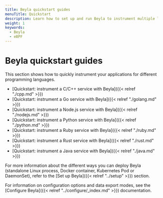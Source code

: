 ```yaml
---
title: Beyla quickstart guides
menuTitle: Quickstart
description: Learn how to set up and run Beyla to instrument multiple languages.
weight: 1
keywords:
  - Beyla
  - eBPF
---
```


# Beyla quickstart guides

This section shows how to quickly instrument your applications for different programming languages.

* [Quickstart: instrument a C/C++ service with Beyla]({{< relref "./cpp.md" >}})
* [Quickstart: instrument a Go service with Beyla]({{< relref "./golang.md" >}})
* [Quickstart: instrument a Node.js service with Beyla]({{< relref "./nodejs.md" >}})
* [Quickstart: instrument a Python service with Beyla]({{< relref "./python.md" >}})
* [Quickstart: instrument a Ruby service with Beyla]({{< relref "./ruby.md" >}})
* [Quickstart: instrument a Rust service with Beyla]({{< relref "./rust.md" >}})
* [Quickstart: instrument a Java service with Beyla]({{< relref "./java.md" >}})

<!-- TODO: uncomment as long as we create new entries
* [Quickstart: instrument a .NET service with Beyla]({{< relref "./dotnet.md" >}})
* [Quickstart: instrument a Nginx server with Beyla]({{< relref "./nginx.md" >}})
* [Quickstart: instrument an Apache HTTP server with Beyla]({{< relref "./apache.md" >}})
-->

For more information about the different ways you can deploy Beyla (standalone Linux process, Docker container,
Kubernetes Pod or DaemonSet), refer to the [Set up Beyla]({{< relref "../setup" >}}) section.

For information on configuration options and data export modes, see the [Configure Beyla]({{< relref "../configure/_index.md" >}}) documentation.
